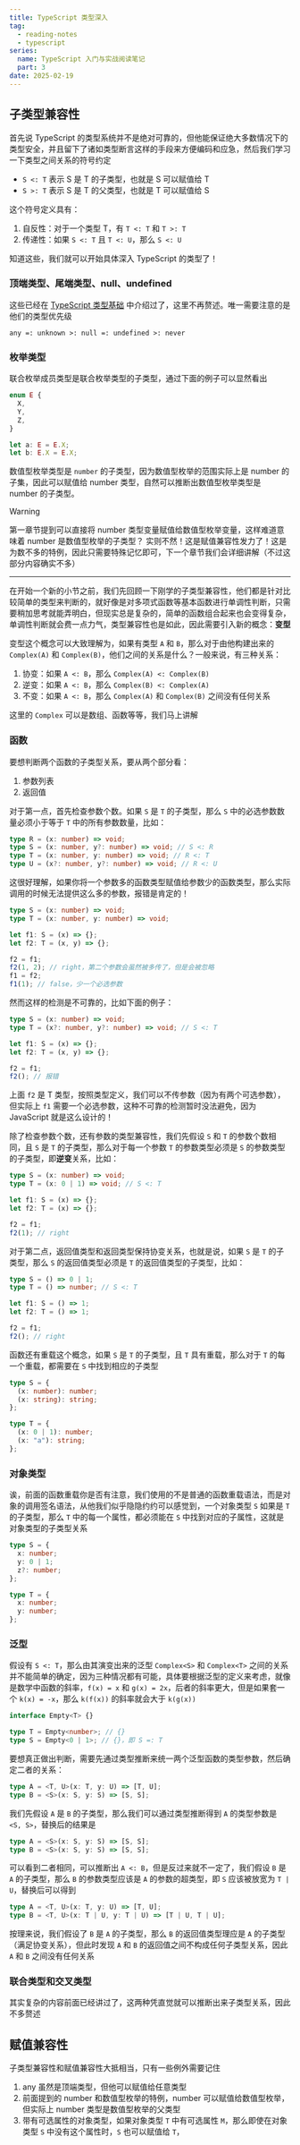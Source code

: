 ```yaml
---
title: TypeScript 类型深入
tag:
  - reading-notes
  - typescript
series:
  name: TypeScript 入门与实战阅读笔记
  part: 3
date: 2025-02-19
---
```


## 子类型兼容性

首先说 TypeScript 的类型系统并不是绝对可靠的，但他能保证绝大多数情况下的类型安全，并且留下了诸如类型断言这样的手段来方便编码和应急，然后我们学习一下类型之间关系的符号约定

- `S <: T` 表示 S 是 T 的子类型，也就是 S 可以赋值给 T
- `S >: T` 表示 S 是 T 的父类型，也就是 T 可以赋值给 S

这个符号定义具有：

1. 自反性：对于一个类型 T，有 `T <: T` 和 `T >: T`
2. 传递性：如果 `S <: T` 且 `T <: U`，那么 `S <: U`

知道这些，我们就可以开始具体深入 TypeScript 的类型了！

### 顶端类型、尾端类型、null、undefined

这些已经在 [TypeScript 类型基础](./basic-type.md#顶端类型) 中介绍过了，这里不再赘述。唯一需要注意的是他们的类型优先级

`any =: unknown >: null =: undefined >: never`

### 枚举类型

联合枚举成员类型是联合枚举类型的子类型，通过下面的例子可以显然看出

```typescript
enum E {
  X,
  Y,
  Z,
}

let a: E = E.X;
let b: E.X = E.X;
```

数值型枚举类型是 `number` 的子类型，因为数值型枚举的范围实际上是 number 的子集，因此可以赋值给 number 类型，自然可以推断出数值型枚举类型是 number 的子类型。

> [!warning]
> 第一章节提到可以直接将 number 类型变量赋值给数值型枚举变量，这样难道意味着 number 是数值型枚举的子类型？
> 实则不然！这是赋值兼容性发力了！这是为数不多的特例，因此只需要特殊记忆即可，下一个章节我们会详细讲解（不过这部分内容确实不多）

---

在开始一个新的小节之前，我们先回顾一下刚学的子类型兼容性，他们都是针对比较简单的类型来判断的，就好像是对多项式函数等基本函数进行单调性判断，只需要稍加思考就能弄明白，但现实总是复杂的，简单的函数组合起来也会变得复杂，单调性判断就会费一点力气，类型兼容性也是如此，因此需要引入新的概念：**变型**

变型这个概念可以大致理解为，如果有类型 `A` 和 `B`，那么对于由他构建出来的 `Complex(A)` 和 `Complex(B)`，他们之间的关系是什么？一般来说，有三种关系：

1. 协变：如果 `A <: B`，那么 `Complex(A) <: Complex(B)`
2. 逆变：如果 `A <: B`，那么 `Complex(B) <: Complex(A)`
3. 不变：如果 `A <: B`，那么 `Complex(A)` 和 `Complex(B)` 之间没有任何关系

这里的 `Complex` 可以是数组、函数等等，我们马上讲解

### 函数

要想判断两个函数的子类型关系，要从两个部分看：

1. 参数列表
2. 返回值

对于第一点，首先检查参数个数。如果 `S` 是 `T` 的子类型，那么 `S` 中的必选参数数量必须小于等于 `T` 中的所有参数数量，比如：

```typescript
type R = (x: number) => void;
type S = (x: number, y?: number) => void; // S <: R
type T = (x: number, y: number) => void; // R <: T
type U = (x?: number, y?: number) => void; // R <: U
```

这很好理解，如果你将一个参数多的函数类型赋值给参数少的函数类型，那么实际调用的时候无法提供这么多的参数，报错是肯定的！

```typescript
type S = (x: number) => void;
type T = (x: number, y: number) => void;

let f1: S = (x) => {};
let f2: T = (x, y) => {};

f2 = f1;
f2(1, 2); // right，第二个参数会虽然被多传了，但是会被忽略
f1 = f2;
f1(1); // false，少一个必选参数
```

然而这样的检测是不可靠的，比如下面的例子：

```typescript
type S = (x: number) => void;
type T = (x?: number, y?: number) => void; // S <: T

let f1: S = (x) => {};
let f2: T = (x, y) => {};

f2 = f1;
f2(); // 报错
```

上面 `f2` 是 T 类型，按照类型定义，我们可以不传参数（因为有两个可选参数），但实际上 `f1` 需要一个必选参数，这种不可靠的检测暂时没法避免，因为 JavaScript 就是这么设计的！

除了检查参数个数，还有参数的类型兼容性，我们先假设 `S` 和 `T` 的参数个数相同，且 `S` 是 `T` 的子类型，那么对于每一个参数 `T` 的参数类型必须是 `S` 的参数类型的子类型，即**逆变**关系，比如：

```typescript
type S = (x: number) => void;
type T = (x: 0 | 1) => void; // S <: T

let f1: S = (x) => {};
let f2: T = (x) => {};

f2 = f1;
f2(1); // right
```

对于第二点，返回值类型和返回类型保持协变关系，也就是说，如果 `S` 是 `T` 的子类型，那么 `S` 的返回值类型必须是 `T` 的返回值类型的子类型，比如：

```typescript
type S = () => 0 | 1;
type T = () => number; // S <: T

let f1: S = () => 1;
let f2: T = () => 1;

f2 = f1;
f2(); // right
```

函数还有重载这个概念，如果 `S` 是 `T` 的子类型，且 `T` 具有重载，那么对于 `T` 的每一个重载，都需要在 `S` 中找到相应的子类型

```typescript
type S = {
  (x: number): number;
  (x: string): string;
};

type T = {
  (x: 0 | 1): number;
  (x: "a"): string;
};
```

### 对象类型

诶，前面的函数重载你是否有注意，我们使用的不是普通的函数重载语法，而是对象的调用签名语法，从他我们似乎隐隐约约可以感觉到，一个对象类型 `S` 如果是 `T` 的子类型，那么 `T` 中的每一个属性，都必须能在 `S` 中找到对应的子属性，这就是对象类型的子类型关系

```typescript
type S = {
  x: number;
  y: 0 | 1;
  z?: number;
};

type T = {
  x: number;
  y: number;
};
```

### 泛型

假设有 `S <: T`，那么由其演变出来的泛型 `Complex<S>` 和 `Complex<T>` 之间的关系并不能简单的确定，因为三种情况都有可能，具体要根据泛型的定义来考虑，就像是数学中函数的斜率，`f(x) = x` 和 `g(x) = 2x`，后者的斜率更大，但是如果套一个 `k(x) = -x`，那么 `k(f(x))` 的斜率就会大于 `k(g(x))`

```typescript
interface Empty<T> {}

type T = Empty<number>; // {}
type S = Empty<0 | 1>; // {}，即 S =: T
```

要想真正做出判断，需要先通过类型推断来统一两个泛型函数的类型参数，然后确定二者的关系：

```typescript
type A = <T, U>(x: T, y: U) => [T, U];
type B = <S>(x: S, y: S) => [S, S];
```

我们先假设 `A` 是 `B` 的子类型，那么我们可以通过类型推断得到 `A` 的类型参数是 `<S, S>`，替换后的结果是

```typescript
type A = <S>(x: S, y: S) => [S, S];
type B = <S>(x: S, y: S) => [S, S];
```

可以看到二者相同，可以推断出 `A <: B`，但是反过来就不一定了，我们假设 `B` 是 `A` 的子类型，那么 `B` 的参数类型应该是 `A` 的参数的超类型，即 `S` 应该被放宽为 `T | U`，替换后可以得到

```typescript
type A = <T, U>(x: T, y: U) => [T, U];
type B = <T, U>(x: T | U, y: T | U) => [T | U, T | U];
```

按理来说，我们假设了 `B` 是 `A` 的子类型，那么 `B` 的返回值类型理应是 `A` 的子类型（满足协变关系），但此时发现 `A` 和 `B` 的返回值之间不构成任何子类型关系，因此 `A` 和 `B` 之间没有任何关系

### 联合类型和交叉类型

其实复杂的内容前面已经讲过了，这两种凭直觉就可以推断出来子类型关系，因此不多赘述

## 赋值兼容性

子类型兼容性和赋值兼容性大抵相当，只有一些例外需要记住

1. any 虽然是顶端类型，但他可以赋值给任意类型
2. 前面提到的 number 和数值型枚举的特例，number 可以赋值给数值型枚举，但实际上 number 类型是数值型枚举的父类型
3. 带有可选属性的对象类型，如果对象类型 `T` 中有可选属性 `M`，那么即使在对象类型 `S` 中没有这个属性时，`S` 也可以赋值给 `T`，
